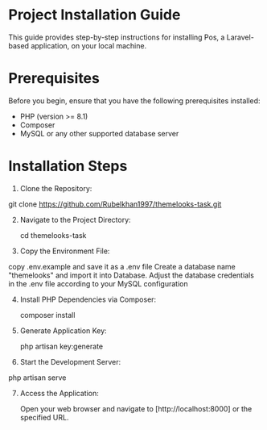 # Project Installation Guide

This guide provides step-by-step instructions for installing  Pos, a Laravel-based application, on your local machine.

# Prerequisites

Before you begin, ensure that you have the following prerequisites installed:

- PHP (version >= 8.1)
- Composer
- MySQL or any other supported database server

# Installation Steps

1. Clone the Repository:

git clone https://github.com/Rubelkhan1997/themelooks-task.git
   
2. Navigate to the Project Directory:

   cd themelooks-task

3. Copy the Environment File:

copy .env.example and save it as a .env file Create a database name "themelooks" and import it into Database. Adjust the database credentials in the .env file according to your MySQL configuration

4. Install PHP Dependencies via Composer:

   composer install

5. Generate Application Key:

   php artisan key:generate

6. Start the Development Server:

 php artisan serve
  
7. Access the Application:

    Open your web browser and navigate to [http://localhost:8000] or the specified URL.
